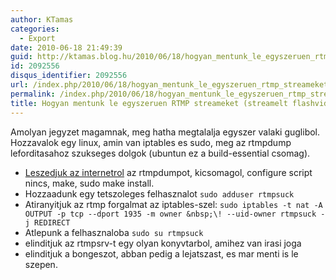 ```yaml
---
author: KTamas
categories:
  - Export
date: 2010-06-18 21:49:39
guid: http://ktamas.blog.hu/2010/06/18/hogyan_mentunk_le_egyszeruen_rtmp_streameket_streamelt_flashvideo
id: 2092556
disqus_identifier: 2092556
url: /index.php/2010/06/18/hogyan_mentunk_le_egyszeruen_rtmp_streameket_streamelt_flashvideo/
permalink: /index.php/2010/06/18/hogyan_mentunk_le_egyszeruen_rtmp_streameket_streamelt_flashvideo/
title: Hogyan mentunk le egyszeruen RTMP streameket (streamelt flashvideo)
---
```


Amolyan jegyzet magamnak, meg hatha megtalalja egyszer valaki guglibol. Hozzavalok egy linux, amin van iptables es sudo, meg az rtmpdump leforditasahoz szukseges dolgok (ubuntun ez a build-essential csomag).

  * [Leszedjuk az internetrol](http://rtmpdump.mplayerhq.hu/download/) az rtmpdumpot, kicsomagol, configure script nincs, make, sudo make install.
  * Hozzaadunk egy tetszoleges felhasznalot `sudo adduser rtmpsuck`
  * Atiranyitjuk az rtmp forgalmat az iptables-szel:&nbsp;`sudo iptables -t nat -A OUTPUT -p tcp --dport 1935 -m owner &nbsp;\! --uid-owner rtmpsuck -j REDIRECT`
  * Atlepunk a felhasznaloba `sudo su rtmpsuck`
  * elinditjuk az rtmpsrv-t egy olyan konyvtarbol, amihez van irasi joga
  * elinditjuk a bongeszot, abban pedig a lejatszast, es mar menti is le szepen.
